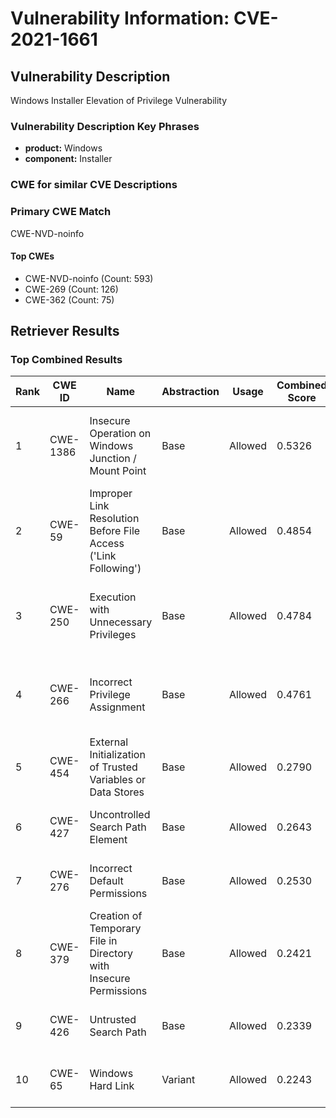 # Vulnerability Information: CVE-2021-1661

## Vulnerability Description
Windows Installer Elevation of Privilege Vulnerability

### Vulnerability Description Key Phrases
- **product:** Windows
- **component:** Installer

### CWE for similar CVE Descriptions
### Primary CWE Match
CWE-NVD-noinfo

#### Top CWEs
- CWE-NVD-noinfo (Count: 593)
- CWE-269 (Count: 126)
- CWE-362 (Count: 75)

## Retriever Results

### Top Combined Results

| Rank | CWE ID | Name | Abstraction | Usage | Combined Score | Retrievers | Individual Scores |
|------|--------|------|-------------|-------|---------------|------------|-------------------|
| 1 | CWE-1386 | Insecure Operation on Windows Junction / Mount Point | Base | Allowed | 0.5326 | dense, sparse, graph | dense: 0.599, sparse: 0.017, graph: 0.624 |
| 2 | CWE-59 | Improper Link Resolution Before File Access ('Link Following') | Base | Allowed | 0.4854 | dense, sparse, graph | dense: 0.511, sparse: 0.018, graph: 0.613 |
| 3 | CWE-250 | Execution with Unnecessary Privileges | Base | Allowed | 0.4784 | dense, sparse, graph | dense: 0.528, sparse: 0.011, graph: 0.582 |
| 4 | CWE-266 | Incorrect Privilege Assignment | Base | Allowed | 0.4761 | dense, sparse, graph | dense: 0.499, sparse: 0.014, graph: 0.611 |
| 5 | CWE-454 | External Initialization of Trusted Variables or Data Stores | Base | Allowed | 0.2790 | sparse, graph | sparse: 0.015, graph: 0.757 |
| 6 | CWE-427 | Uncontrolled Search Path Element | Base | Allowed | 0.2643 | dense, sparse | dense: 0.513, sparse: 0.013 |
| 7 | CWE-276 | Incorrect Default Permissions | Base | Allowed | 0.2530 | dense, sparse | dense: 0.494, sparse: 0.010 |
| 8 | CWE-379 | Creation of Temporary File in Directory with Insecure Permissions | Base | Allowed | 0.2421 | dense, sparse | dense: 0.471, sparse: 0.011 |
| 9 | CWE-426 | Untrusted Search Path | Base | Allowed | 0.2339 | sparse, graph | sparse: 0.013, graph: 0.633 |
| 10 | CWE-65 | Windows Hard Link | Variant | Allowed | 0.2243 | dense, sparse | dense: 0.474, sparse: 0.010 |

